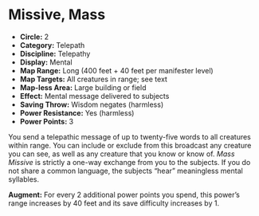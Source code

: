 # Missive, Mass

- **Circle:** 2
- **Category:** Telepath
- **Discipline:** Telepathy
- **Display:** Mental
- **Map Range:** Long (400 feet + 40 feet per manifester level)
- **Map Targets:** All creatures in range; see text
- **Map-less Area:** Large building or field
- **Effect:** Mental message delivered to subjects
- **Saving Throw:** Wisdom negates (harmless)
- **Power Resistance:** Yes (harmless)
- **Power Points:** 3

You send a telepathic message of up to twenty-five words to all creatures within range. You can include or exclude from this broadcast any creature you can see, as well as any creature that you know or know of. *Mass Missive* is strictly a one-way exchange from you to the subjects. If you do not share a common language, the subjects “hear” meaningless mental syllables.

**Augment:** For every 2 additional power points you spend, this power’s range increases by 40 feet and its save difficulty increases by 1.
